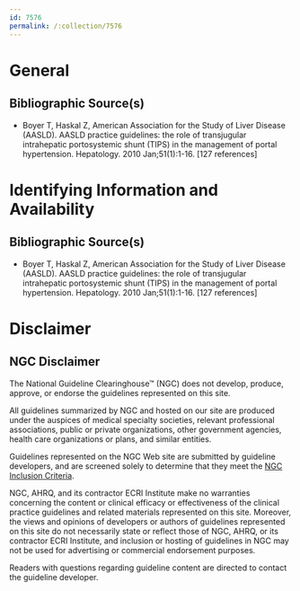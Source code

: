 ```yaml
---
id: 7576
permalink: /:collection/7576
---
```


# General

## Bibliographic Source(s)

- Boyer T, Haskal Z, American Association for the Study of Liver Disease (AASLD). AASLD practice guidelines: the role of transjugular intrahepatic portosystemic shunt (TIPS) in the management of portal hypertension. Hepatology. 2010 Jan;51(1):1-16. [127 references]

# Identifying Information and Availability

## Bibliographic Source(s)

- Boyer T, Haskal Z, American Association for the Study of Liver Disease (AASLD). AASLD practice guidelines: the role of transjugular intrahepatic portosystemic shunt (TIPS) in the management of portal hypertension. Hepatology. 2010 Jan;51(1):1-16. [127 references]

# Disclaimer

## NGC Disclaimer

The National Guideline Clearinghouse™ (NGC) does not develop, produce, approve, or endorse the guidelines represented on this site.

All guidelines summarized by NGC and hosted on our site are produced under the auspices of medical specialty societies, relevant professional associations, public or private organizations, other government agencies, health care organizations or plans, and similar entities.

Guidelines represented on the NGC Web site are submitted by guideline developers, and are screened solely to determine that they meet the [NGC Inclusion Criteria](/help-and-about/summaries/inclusion-criteria).

NGC, AHRQ, and its contractor ECRI Institute make no warranties concerning the content or clinical efficacy or effectiveness of the clinical practice guidelines and related materials represented on this site. Moreover, the views and opinions of developers or authors of guidelines represented on this site do not necessarily state or reflect those of NGC, AHRQ, or its contractor ECRI Institute, and inclusion or hosting of guidelines in NGC may not be used for advertising or commercial endorsement purposes.

Readers with questions regarding guideline content are directed to contact the guideline developer.

